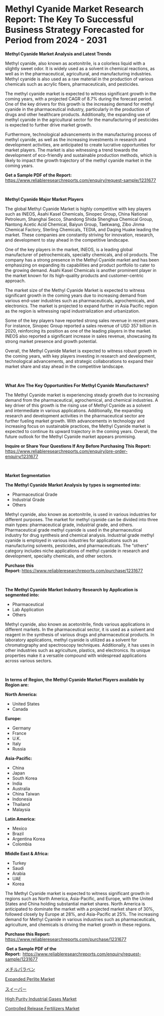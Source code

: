 <p><h1>Methyl Cyanide Market Research Report: The Key To Successful Business Strategy Forecasted for Period from 2024 - 2031</h1></p><p><strong>Methyl Cyanide Market Analysis and Latest Trends</strong></p>
<p><p>Methyl cyanide, also known as acetonitrile, is a colorless liquid with a slightly sweet odor. It is widely used as a solvent in chemical reactions, as well as in the pharmaceutical, agricultural, and manufacturing industries. Methyl cyanide is also used as a raw material in the production of various chemicals such as acrylic fibers, pharmaceuticals, and pesticides.</p><p>The methyl cyanide market is expected to witness significant growth in the coming years, with a projected CAGR of 8.7% during the forecast period. One of the key drivers for this growth is the increasing demand for methyl cyanide in the pharmaceutical industry, particularly in the production of drugs and other healthcare products. Additionally, the expanding use of methyl cyanide in the agricultural sector for the manufacturing of pesticides is expected to further drive market growth.</p><p>Furthermore, technological advancements in the manufacturing process of methyl cyanide, as well as the increasing investments in research and development activities, are anticipated to create lucrative opportunities for market players. The market is also witnessing a trend towards the development of eco-friendly and sustainable production methods, which is likely to impact the growth trajectory of the methyl cyanide market in the coming years.</p></p>
<p><strong>Get a Sample PDF of the Report:&nbsp;</strong> <a href="https://www.reliableresearchreports.com/enquiry/request-sample/1231677">https://www.reliableresearchreports.com/enquiry/request-sample/1231677</a></p>
<p>&nbsp;</p>
<p><strong>Methyl Cyanide Major Market Players</strong></p>
<p><p>The global Methyl Cyanide Market is highly competitive with key players such as INEOS, Asahi Kasel Chemicals, Sinopec Group, China National Petroleum, Shanghai Secco, Shandong Shida Shenghua Chemical Group, Nantong Acetic Acid Chemical, Baiyun Group, Taekwang, Zibo Jinma Chemical Factory, Sterling Chemicals, TEDIA, and Daqing Huake leading the market. These companies are constantly striving for innovation, research, and development to stay ahead in the competitive landscape.</p><p>One of the key players in the market, INEOS, is a leading global manufacturer of petrochemicals, specialty chemicals, and oil products. The company has a strong presence in the Methyl Cyanide market and has been emphasizing on expanding its capabilities and product portfolio to cater to the growing demand. Asahi Kasel Chemicals is another prominent player in the market known for its high-quality products and customer-centric approach.</p><p>The market size of the Methyl Cyanide Market is expected to witness significant growth in the coming years due to increasing demand from various end-user industries such as pharmaceuticals, agrochemicals, and electronics. The market is projected to expand further in Asia Pacific region as the region is witnessing rapid industrialization and urbanization.</p><p>Some of the key players have reported strong sales revenue in recent years. For instance, Sinopec Group reported a sales revenue of USD 357 billion in 2020, reinforcing its position as one of the leading players in the market. INEOS also reported a significant increase in sales revenue, showcasing its strong market presence and growth potential.</p><p>Overall, the Methyl Cyanide Market is expected to witness robust growth in the coming years, with key players investing in research and development, technological advancements, and strategic collaborations to expand their market share and stay ahead in the competitive landscape.</p></p>
<p>&nbsp;</p>
<p><strong>What Are The Key Opportunities For Methyl Cyanide Manufacturers?</strong></p>
<p><p>The Methyl Cyanide market is experiencing steady growth due to increasing demand from the pharmaceutical, agrochemical, and chemical industries. A key driver of this growth is the rising use of Methyl Cyanide as a solvent and intermediate in various applications. Additionally, the expanding research and development activities in the pharmaceutical sector are further fueling market growth. With advancements in technology and increasing focus on sustainable practices, the Methyl Cyanide market is expected to continue its upward trajectory in the coming years. Overall, the future outlook for the Methyl Cyanide market appears promising.</p></p>
<p><strong>Inquire or Share Your Questions If Any Before Purchasing This Report:</strong> <a href="https://www.reliableresearchreports.com/enquiry/pre-order-enquiry/1231677">https://www.reliableresearchreports.com/enquiry/pre-order-enquiry/1231677</a></p>
<p>&nbsp;</p>
<p><strong>Market Segmentation</strong></p>
<p><strong>The Methyl Cyanide Market Analysis by types is segmented into:</strong></p>
<p><ul><li>Pharmaceutical Grade</li><li>Industrial Grade</li><li>Others</li></ul></p>
<p><p>Methyl cyanide, also known as acetonitrile, is used in various industries for different purposes. The market for methyl cyanide can be divided into three main types: pharmaceutical grade, industrial grade, and others. Pharmaceutical grade methyl cyanide is used in the pharmaceutical industry for drug synthesis and chemical analysis. Industrial grade methyl cyanide is employed in various industries for applications such as manufacturing solvents, pesticides, and pharmaceuticals. The "others" category includes niche applications of methyl cyanide in research and development, specialty chemicals, and other sectors.</p></p>
<p><strong>Purchase this Report:&nbsp;</strong><a href="https://www.reliableresearchreports.com/purchase/1231677">https://www.reliableresearchreports.com/purchase/1231677</a></p>
<p>&nbsp;</p>
<p><strong>The Methyl Cyanide Market Industry Research by Application is segmented into:</strong></p>
<p><ul><li>Pharmaceutical</li><li>Lab Application</li><li>Others</li></ul></p>
<p><p>Methyl cyanide, also known as acetonitrile, finds various applications in different markets. In the pharmaceutical sector, it is used as a solvent and reagent in the synthesis of various drugs and pharmaceutical products. In laboratory applications, methyl cyanide is utilized as a solvent for chromatography and spectroscopy techniques. Additionally, it has uses in other industries such as agriculture, plastics, and electronics. Its unique properties make it a versatile compound with widespread applications across various sectors.</p></p>
<p>&nbsp;</p>
<p><strong>In terms of Region, the Methyl Cyanide Market Players available by Region are:</strong></p>
<p>
    <p> <strong> North America: </strong>
        <ul>
            <li>United States</li>
            <li>Canada</li>
        </ul>
        </p> 
    <p> <strong> Europe: </strong>
        <ul>
            <li>Germany</li>
            <li>France</li>
            <li>U.K.</li>
            <li>Italy</li>
            <li>Russia</li>
        </ul>
        </p> 
    <p> <strong> Asia-Pacific: </strong>
        <ul>
            <li>China</li>
            <li>Japan</li>
            <li>South Korea</li>
            <li>India</li>
            <li>Australia</li>
            <li>China Taiwan</li>
            <li>Indonesia</li>
            <li>Thailand</li>
            <li>Malaysia</li>
        </ul>
        </p> 
    <p> <strong> Latin America: </strong>
        <ul>
            <li>Mexico</li>
            <li>Brazil</li>
            <li>Argentina Korea</li>
            <li>Colombia</li>
        </ul>
        </p> 
    <p> <strong> Middle East & Africa: </strong>
        <ul>
            <li>Turkey</li>
            <li>Saudi</li>
            <li>Arabia</li>
            <li>UAE</li>
            <li>Korea</li>
        </ul>
    </p>
    </p>
<p><p>The Methyl Cyanide market is expected to witness significant growth in regions such as North America, Asia-Pacific, and Europe, with the United States and China holding substantial market shares. North America is anticipated to dominate the market with a projected market share of 30%, followed closely by Europe at 28%, and Asia-Pacific at 25%. The increasing demand for Methyl Cyanide in various industries such as pharmaceuticals, agriculture, and chemicals is driving the market growth in these regions.</p></p>
<p><strong>Purchase this Report: </strong><a href="https://www.reliableresearchreports.com/purchase/1231677">https://www.reliableresearchreports.com/purchase/1231677</a></p>
<p>&nbsp;<strong>Get a Sample PDF of the Report:&nbsp;&nbsp;</strong><a href="https://www.reliableresearchreports.com/enquiry/request-sample/1231677">https://www.reliableresearchreports.com/enquiry/request-sample/1231677</a></p>
<p><strong></strong></p>
<p><p><a href="https://github.com/dzy793153605/Market-Research-Report-List-1/blob/main/7496735193441.md">メチルパラベン</a></p><p><a href="https://github.com/jodemen/Market-Research-Report-List-1/blob/main/expanded-perlite-market.md">Expanded Perlite Market</a></p><p><a href="https://github.com/oafhukehf4709715/Market-Research-Report-List-1/blob/main/9560585193440.md">スイーパー</a></p><p><a href="https://issuu.com/reportprime-2/docs/high-purity-industrial-gases-market-size-2030.pptx">High Purity Industrial Gases Market</a></p><p><a href="https://github.com/jj19131/Market-Research-Report-List-1/blob/main/controlled-release-fertilizers-market.md">Controlled Release Fertilizers Market</a></p></p>